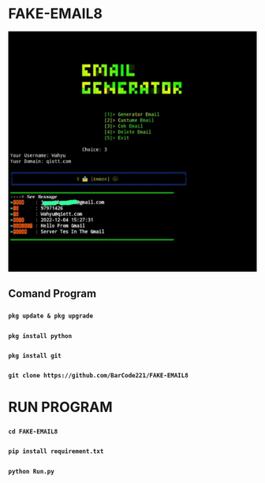 # FAKE-EMAIL8
![contoh](example.png)
## Comand Program
#####
**`pkg update & pkg upgrade`**
#####
**`pkg install python`**
#####
**`pkg install git`**
#####
**`git clone https://github.com/BarCode221/FAKE-EMAIL8`**

# RUN PROGRAM
#####
**`cd FAKE-EMAIL8`**
#####
**`pip install requirement.txt`**
#####
**`python Run.py`**
